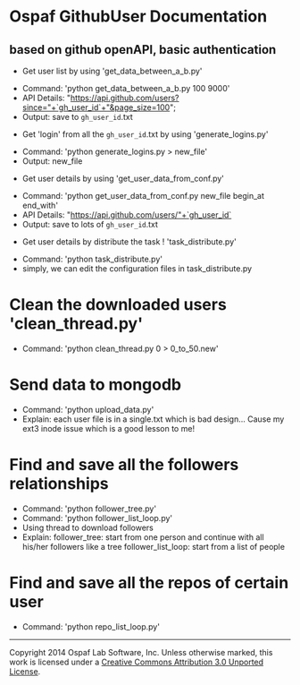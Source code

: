# Ospaf GithubUser Documentation

## based on github openAPI, basic authentication

+ Get user list by using 'get_data_between_a_b.py'
 - Command: 'python get_data_between_a_b.py  100 9000'
 - API Details: "https://api.github.com/users?since="+`gh_user_id`+"&page_size=100";
 - Output: save to `gh_user_id`.txt
+ Get 'login' from all the `gh_user_id`.txt by using 'generate_logins.py'
 - Command: 'python generate_logins.py > new_file'
 - Output: new_file
+ Get user details by using 'get_user_data_from_conf.py'
 - Command: 'python get_user_data_from_conf.py new_file begin_at end_with'
 - API Details: "https://api.github.com/users/"+`gh_user_id`
 - Output: save to lots of `gh_user_id`.txt

+ Get user details by distribute the task ! 'task_distribute.py'
 - Command: 'python task_distribute.py'
 - simply, we can edit the configuration files in task_distribute.py

# Clean the downloaded users 'clean_thread.py'
 - Command: 'python clean_thread.py 0 > 0_to_50.new'

# Send data to mongodb
 - Command: 'python upload_data.py'
 - Explain: each user file is in  a single.txt which is bad design...
            Cause my ext3 inode issue which is a good lesson to me!

# Find and save all the followers relationships
 - Command: 'python follower_tree.py'
 - Command: 'python follower_list_loop.py'
 - Using thread to download followers
 - Explain: follower_tree: start from one person and continue with all his/her followers like a tree
            follower_list_loop: start from a list of people

# Find and save all the repos of certain user
 - Command: 'python repo_list_loop.py'
  
- - -
Copyright 2014 Ospaf Lab Software, Inc. Unless otherwise marked, this work is licensed under a [Creative Commons Attribution 3.0 Unported License](http://creativecommons.org/licenses/by/3.0/).

